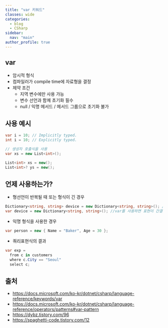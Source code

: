 ```yaml
---
title: "var 키워드"
classes: wide
categories: 
  - blog
  - CSharp
sidebar:
  nav: "main"
author_profile: true
---
```

   
## var
* 암시적 형식
* 컴파일러가 compile time에 자료형을 결정 
* 제약 조건
  - 지역 변수에만 사용 가능
  - 변수 선언과 함께 초기화 필수
  - null / 익명 메서드 / 메서드 그룹으로 초기화 불가

## 사용 예시

```csharp
var i = 10; // Implicitly typed.
int i = 10; // Explicitly typed.

// 생성자 호출식을 사용
var xs = new List<int>();

List<int> xs = new();
List<int>? ys = new();
```

## **언제 사용하는가?**
  - 형선언이 반복될 때 또는 형식이 긴 경우
  ```csharp
  Dictionary<string, string> device = new Dictionary<string, string>(); //이것보다
  var device = new Dictionary<string, string>(); //var를 사용하면 표현이 간결해 집니다.
  ```  
  - 익명 형식을 사용한 경우
  ```csharp
  var person = new { Name = "Baker", Age = 30 };
  ```  
  - 쿼리표현식의 결과
  ```csharp
  var exp =
    from c in customers
    where c.City == "Seoul"
    select c; 
  ```  

## 출처
* <https://docs.microsoft.com/ko-kr/dotnet/csharp/language-reference/keywords/var>
* <https://docs.microsoft.com/ko-kr/dotnet/csharp/language-reference/operators/patterns#var-pattern>
* <https://dybz.tistory.com/96>
* <https://spaghetti-code.tistory.com/12>